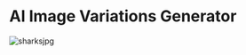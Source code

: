 # AI Image Variations Generator

![sharksjpg](https://github.com/dragana1611/ai-image-variations-react-app/assets/77893122/0e22f308-37db-454a-9852-a603c13051ef)
